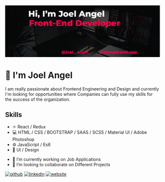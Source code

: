 ![Frontend Developer | ReactJS Developer | Design](https://github.com/JoelAngels/JoelAngels/blob/main/LinkedInBanner.png)

# 👋 I'm Joel Angel
I am really passionate about Frontend Engineering and Design and currently I'm looking for opportunities where Companies can fully use my skills for the success of the organization.

## Skills
* ⚛ React / Redux
* 💻 HTML / CSS / BOOTSTRAP / SAAS / SCSS / Material UI / Adobe Photoshop 
* ⚙ JavaScript / Es6
* 🎨 UI / Design


- 🔭 I’m currently working on Job Applications 
- 👯 I’m looking to collaborate on Different Projects 


[<img src='https://cdn.jsdelivr.net/npm/simple-icons@3.0.1/icons/github.svg' alt='github' height='40'>](https://github.com/JoelAngels)  [<img src='https://cdn.jsdelivr.net/npm/simple-icons@3.0.1/icons/linkedin.svg' alt='linkedin' height='40'>](https://www.linkedin.com/in/https://www.linkedin.com/in/joel-angel-4b05141a3//)  [<img src='https://cdn.jsdelivr.net/npm/simple-icons@3.0.1/icons/icloud.svg' alt='website' height='40'>](https://joelangel.web.app)  

